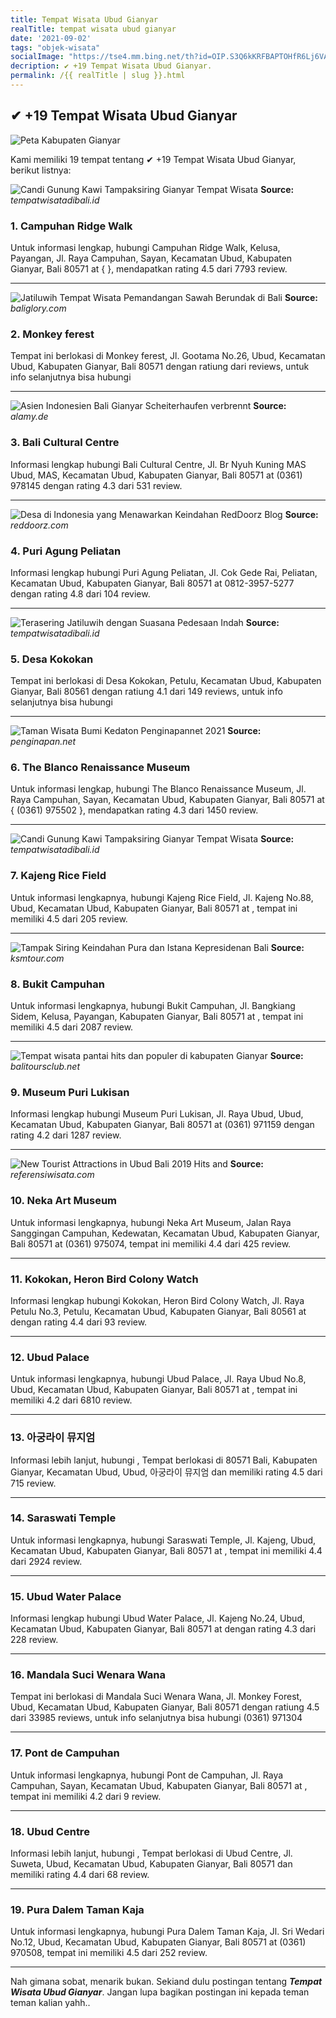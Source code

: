```yaml
---
title: Tempat Wisata Ubud Gianyar
realTitle: tempat wisata ubud gianyar
date: '2021-09-02'
tags: "objek-wisata"
socialImage: "https://tse4.mm.bing.net/th?id=OIP.S3Q6kKRFBAPTOHfR6Lj6VAHaD4&amp;pid=15.1"
decription: ✔ +19 Tempat Wisata Ubud Gianyar.
permalink: /{{ realTitle | slug }}.html
---
```


## ✔ +19 Tempat Wisata Ubud Gianyar

![Peta Kabupaten Gianyar](https://1.bp.blogspot.com/-ywVHZq03x-s/WL2KzbRdW6I/AAAAAAAADzQ/_NHCZxcDuHUBz3Y6pkfGkc02O_DNw7_7gCLcB/w1200-h630-p-k-no-nu/gianyar.jpg)



Kami memiliki 19 tempat tentang ✔ +19 Tempat Wisata Ubud Gianyar, berikut listnya:



![Candi Gunung Kawi Tampaksiring Gianyar  Tempat Wisata ](https://tse3.mm.bing.net/th?id=OIP.cOqHl4FLXckEqSCQeDpT8gHaE8&amp;pid=15.1)
**Source:** _tempatwisatadibali.id_


### 1. Campuhan Ridge Walk



Untuk informasi lengkap, hubungi Campuhan Ridge Walk, Kelusa, Payangan, Jl. Raya Campuhan, Sayan, Kecamatan Ubud, Kabupaten Gianyar, Bali 80571 at {  }, mendapatkan rating 4.5 dari 7793 review.

---


![Jatiluwih Tempat Wisata Pemandangan Sawah Berundak di Bali](https://tse3.mm.bing.net/th?id=OIP.3quj_LfYnwV-D6DorbY-6gHaD4&amp;pid=15.1)
**Source:** _baliglory.com_


### 2. Monkey ferest



Tempat ini berlokasi di Monkey ferest, Jl. Gootama No.26, Ubud, Kecamatan Ubud, Kabupaten Gianyar, Bali 80571 dengan ratiung  dari  reviews, untuk info selanjutnya bisa hubungi 

---


![Asien Indonesien Bali Gianyar Scheiterhaufen verbrennt ](https://tse2.mm.bing.net/th?id=OIP.8_SEDod9JZ2zfyXhjBtsuAAAAA&amp;pid=15.1)
**Source:** _alamy.de_


### 3. Bali Cultural Centre



Informasi lengkap hubungi Bali Cultural Centre, Jl. Br Nyuh Kuning MAS Ubud, MAS, Kecamatan Ubud, Kabupaten Gianyar, Bali 80571 at (0361) 978145 dengan rating 4.3 dari 531 review.

---


![Desa di Indonesia yang Menawarkan Keindahan  RedDoorz Blog](https://tse3.mm.bing.net/th?id=OIP.B5mFzB2sJcEnNSYCLJnfbwHaE6&amp;pid=15.1)
**Source:** _reddoorz.com_


### 4. Puri Agung Peliatan



Informasi lengkap hubungi Puri Agung Peliatan, Jl. Cok Gede Rai, Peliatan, Kecamatan Ubud, Kabupaten Gianyar, Bali 80571 at 0812-3957-5277 dengan rating 4.8 dari 104 review.

---


![Terasering Jatiluwih dengan Suasana Pedesaan Indah ](https://tse1.mm.bing.net/th?id=OIP.rLDzYb6Mt5ZAStPtX7gf7gHaE8&amp;pid=15.1)
**Source:** _tempatwisatadibali.id_


### 5. Desa Kokokan



Tempat ini berlokasi di Desa Kokokan, Petulu, Kecamatan Ubud, Kabupaten Gianyar, Bali 80561 dengan ratiung 4.1 dari 149 reviews, untuk info selanjutnya bisa hubungi 

---


![Taman Wisata Bumi Kedaton  Penginapannet 2021](https://tse1.mm.bing.net/th?id=OIP.QrbiMV_Qx4TIKnyGMZPZSQAAAA&amp;pid=15.1)
**Source:** _penginapan.net_


### 6. The Blanco Renaissance Museum



Untuk informasi lengkap, hubungi The Blanco Renaissance Museum, Jl. Raya Campuhan, Sayan, Kecamatan Ubud, Kabupaten Gianyar, Bali 80571 at { (0361) 975502 }, mendapatkan rating 4.3 dari 1450 review.

---


![Candi Gunung Kawi Tampaksiring Gianyar  Tempat Wisata ](https://tse1.mm.bing.net/th?id=OIP.rVa68M2J-KqUoNkLdP_9dQHaE8&amp;pid=15.1)
**Source:** _tempatwisatadibali.id_


### 7. Kajeng Rice Field



Untuk informasi lengkapnya, hubungi Kajeng Rice Field, Jl. Kajeng No.88, Ubud, Kecamatan Ubud, Kabupaten Gianyar, Bali 80571 at , tempat ini memiliki 4.5 dari 205 review.

---


![Tampak Siring Keindahan Pura dan Istana Kepresidenan  Bali](https://tse4.mm.bing.net/th?id=OIP.BE1o8JnGcNPE6O3CmvHWwgHaFj&amp;pid=15.1)
**Source:** _ksmtour.com_


### 8. Bukit Campuhan



Untuk informasi lengkapnya, hubungi Bukit Campuhan, Jl. Bangkiang Sidem, Kelusa, Payangan, Kabupaten Gianyar, Bali 80571 at , tempat ini memiliki 4.5 dari 2087 review.

---


![Tempat wisata pantai hits dan populer di kabupaten Gianyar](https://tse4.mm.bing.net/th?id=OIP.tMChp-vhXC3ct-SDhNHjwAHaEc&amp;pid=15.1)
**Source:** _balitoursclub.net_


### 9. Museum Puri Lukisan



Informasi lengkap hubungi Museum Puri Lukisan, Jl. Raya Ubud, Ubud, Kecamatan Ubud, Kabupaten Gianyar, Bali 80571 at (0361) 971159 dengan rating 4.2 dari 1287 review.

---


![New Tourist Attractions in Ubud Bali 2019 Hits and ](https://tse2.mm.bing.net/th?id=OIP.4EhG1eE6yPgrlyh21kDK0AHaE8&amp;pid=15.1)
**Source:** _referensiwisata.com_


### 10. Neka Art Museum



Untuk informasi lengkapnya, hubungi Neka Art Museum, Jalan Raya Sanggingan Campuhan, Kedewatan, Kecamatan Ubud, Kabupaten Gianyar, Bali 80571 at (0361) 975074, tempat ini memiliki 4.4 dari 425 review.

---


### 11. Kokokan, Heron Bird Colony Watch



Informasi lengkap hubungi Kokokan, Heron Bird Colony Watch, Jl. Raya Petulu No.3, Petulu, Kecamatan Ubud, Kabupaten Gianyar, Bali 80561 at  dengan rating 4.4 dari 93 review.

---


### 12. Ubud Palace



Untuk informasi lengkapnya, hubungi Ubud Palace, Jl. Raya Ubud No.8, Ubud, Kecamatan Ubud, Kabupaten Gianyar, Bali 80571 at , tempat ini memiliki 4.2 dari 6810 review.

---


### 13. 아궁라이 뮤지엄



Informasi lebih lanjut, hubungi , Tempat berlokasi di 80571 Bali, Kabupaten Gianyar, Kecamatan Ubud, Ubud, 아궁라이 뮤지엄 dan memiliki rating 4.5 dari 715 review.

---


### 14. Saraswati Temple



Untuk informasi lengkapnya, hubungi Saraswati Temple, Jl. Kajeng, Ubud, Kecamatan Ubud, Kabupaten Gianyar, Bali 80571 at , tempat ini memiliki 4.4 dari 2924 review.

---


### 15. Ubud Water Palace



Informasi lengkap hubungi Ubud Water Palace, Jl. Kajeng No.24, Ubud, Kecamatan Ubud, Kabupaten Gianyar, Bali 80571 at  dengan rating 4.3 dari 228 review.

---


### 16. Mandala Suci Wenara Wana



Tempat ini berlokasi di Mandala Suci Wenara Wana, Jl. Monkey Forest, Ubud, Kecamatan Ubud, Kabupaten Gianyar, Bali 80571 dengan ratiung 4.5 dari 33985 reviews, untuk info selanjutnya bisa hubungi (0361) 971304

---


### 17. Pont de Campuhan



Untuk informasi lengkapnya, hubungi Pont de Campuhan, Jl. Raya Campuhan, Sayan, Kecamatan Ubud, Kabupaten Gianyar, Bali 80571 at , tempat ini memiliki 4.2 dari 9 review.

---


### 18. Ubud Centre



Informasi lebih lanjut, hubungi , Tempat berlokasi di Ubud Centre, Jl. Suweta, Ubud, Kecamatan Ubud, Kabupaten Gianyar, Bali 80571 dan memiliki rating 4.4 dari 68 review.

---


### 19. Pura Dalem Taman Kaja



Untuk informasi lengkapnya, hubungi Pura Dalem Taman Kaja, Jl. Sri Wedari No.12, Ubud, Kecamatan Ubud, Kabupaten Gianyar, Bali 80571 at (0361) 970508, tempat ini memiliki 4.5 dari 252 review.

---









Nah gimana sobat, menarik bukan. Sekiand dulu postingan tentang ***Tempat Wisata Ubud Gianyar***. Jangan lupa bagikan postingan ini kepada teman teman kalian yahh..
